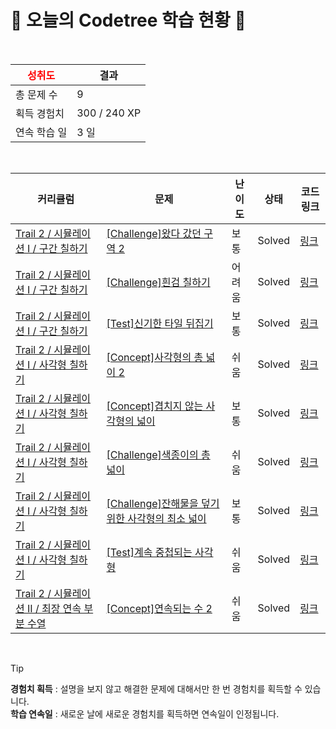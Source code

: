 # 🌲 오늘의 Codetree 학습 현황 🌲

<br />

| <span style="color:red;display:block;text-align:center;"> **성취도**</span> | 결과 |
|---|---|
| 총 문제 수 | 9 |
| 획득 경험치 | 300 / 240 XP |
| 연속 학습 일 | 3 일 |

<br />

|커리큘럼|문제|난이도|상태|코드 링크|
|---|---|---|---|---|
|[Trail 2 / 시뮬레이션 I / 구간 칠하기](https://https://en.codetree.ai/trail-info/novice-mid/)|[[Challenge]왔다 갔던 구역 2](https://https://en.codetree.ai/trails/complete/curated-cards/challenge-area-been-to-and-from2/)|보통|Solved|[링크](https://github.com/kim2001sh/codetree/blob/main/250109/%EC%99%94%EB%8B%A4%20%EA%B0%94%EB%8D%98%20%EA%B5%AC%EC%97%AD%202/area-been-to-and-from2.cpp)|
|[Trail 2 / 시뮬레이션 I / 구간 칠하기](https://https://en.codetree.ai/trail-info/novice-mid/)|[[Challenge]흰검 칠하기](https://https://en.codetree.ai/trails/complete/curated-cards/challenge-painting-white-black/)|어려움|Solved|[링크](https://github.com/kim2001sh/codetree/blob/main/250109/%ED%9D%B0%EA%B2%80%20%EC%B9%A0%ED%95%98%EA%B8%B0/painting-white-black.cpp)|
|[Trail 2 / 시뮬레이션 I / 구간 칠하기](https://https://en.codetree.ai/trail-info/novice-mid/)|[[Test]신기한 타일 뒤집기](https://https://en.codetree.ai/trails/complete/curated-cards/test-strange-flipping-tiles/)|보통|Solved|[링크](https://github.com/kim2001sh/codetree/blob/main/250109/%EC%8B%A0%EA%B8%B0%ED%95%9C%20%ED%83%80%EC%9D%BC%20%EB%92%A4%EC%A7%91%EA%B8%B0/strange-flipping-tiles.cpp)|
|[Trail 2 / 시뮬레이션 I / 사각형 칠하기](https://https://en.codetree.ai/trail-info/novice-mid/)|[[Concept]사각형의 총 넓이 2](https://https://en.codetree.ai/trails/complete/curated-cards/intro-total-width-of-a-rectangle2/)|쉬움|Solved|[링크](https://github.com/kim2001sh/codetree/blob/main/250109/%EC%82%AC%EA%B0%81%ED%98%95%EC%9D%98%20%EC%B4%9D%20%EB%84%93%EC%9D%B4%202/total-width-of-a-rectangle2.cpp)|
|[Trail 2 / 시뮬레이션 I / 사각형 칠하기](https://https://en.codetree.ai/trail-info/novice-mid/)|[[Concept]겹치지 않는 사각형의 넓이](https://https://en.codetree.ai/trails/complete/curated-cards/intro-area-of-non-overlapping-rectangle/)|보통|Solved|[링크](https://github.com/kim2001sh/codetree/blob/main/250109/%EA%B2%B9%EC%B9%98%EC%A7%80%20%EC%95%8A%EB%8A%94%20%EC%82%AC%EA%B0%81%ED%98%95%EC%9D%98%20%EB%84%93%EC%9D%B4/area-of-non-overlapping-rectangle.cpp)|
|[Trail 2 / 시뮬레이션 I / 사각형 칠하기](https://https://en.codetree.ai/trail-info/novice-mid/)|[[Challenge]색종이의 총 넓이](https://https://en.codetree.ai/trails/complete/curated-cards/challenge-the-total-area-of-colored-paper/)|쉬움|Solved|[링크](https://github.com/kim2001sh/codetree/blob/main/250109/%EC%83%89%EC%A2%85%EC%9D%B4%EC%9D%98%20%EC%B4%9D%20%EB%84%93%EC%9D%B4/the-total-area-of-colored-paper.cpp)|
|[Trail 2 / 시뮬레이션 I / 사각형 칠하기](https://https://en.codetree.ai/trail-info/novice-mid/)|[[Challenge]잔해물을 덮기 위한 사각형의 최소 넓이](https://https://en.codetree.ai/trails/complete/curated-cards/challenge-minimum-area-of-rectangle-to-cover-debris/)|보통|Solved|[링크](https://github.com/kim2001sh/codetree/blob/main/250109/%EC%9E%94%ED%95%B4%EB%AC%BC%EC%9D%84%20%EB%8D%AE%EA%B8%B0%20%EC%9C%84%ED%95%9C%20%EC%82%AC%EA%B0%81%ED%98%95%EC%9D%98%20%EC%B5%9C%EC%86%8C%20%EB%84%93%EC%9D%B4/minimum-area-of-rectangle-to-cover-debris.cpp)|
|[Trail 2 / 시뮬레이션 I / 사각형 칠하기](https://https://en.codetree.ai/trail-info/novice-mid/)|[[Test]계속 중첩되는 사각형](https://https://en.codetree.ai/trails/complete/curated-cards/test-continuously-overlapping-squares/)|쉬움|Solved|[링크](https://github.com/kim2001sh/codetree/blob/main/250109/%EA%B3%84%EC%86%8D%20%EC%A4%91%EC%B2%A9%EB%90%98%EB%8A%94%20%EC%82%AC%EA%B0%81%ED%98%95/continuously-overlapping-squares.cpp)|
|[Trail 2 / 시뮬레이션 II / 최장 연속 부분 수열](https://https://en.codetree.ai/trail-info/novice-mid/)|[[Concept]연속되는 수 2](https://https://en.codetree.ai/trails/complete/curated-cards/intro-continuous-number2/)|쉬움|Solved|[링크](https://github.com/kim2001sh/codetree/blob/main/250109/%EC%97%B0%EC%86%8D%EB%90%98%EB%8A%94%20%EC%88%98%202/continuous-number2.cpp)|


<br />

> [!TIP]
> **경험치 획득** : 설명을 보지 않고 해결한 문제에 대해서만 한 번 경험치를 획득할 수 있습니다.  
> **학습 연속일** : 새로운 날에 새로운 경험치를 획득하면 연속일이 인정됩니다.

